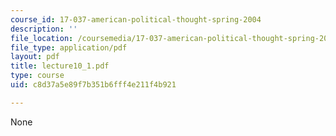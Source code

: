 ```yaml
---
course_id: 17-037-american-political-thought-spring-2004
description: ''
file_location: /coursemedia/17-037-american-political-thought-spring-2004/c8d37a5e89f7b351b6fff4e211f4b921_lecture10_1.pdf
file_type: application/pdf
layout: pdf
title: lecture10_1.pdf
type: course
uid: c8d37a5e89f7b351b6fff4e211f4b921

---
```

None